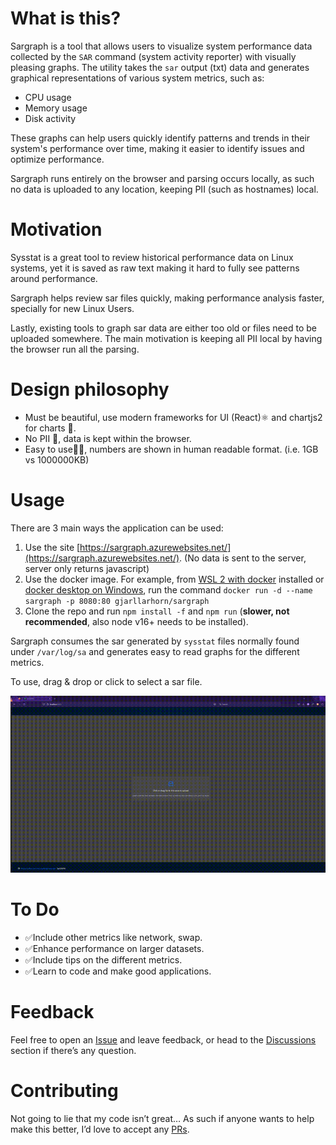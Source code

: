 # What is this?
Sargraph is a tool that allows users to visualize system performance data collected by the `SAR` command (system activity reporter) with visually pleasing graphs. The utility takes the `sar` output (txt) data and generates graphical representations of various system metrics, such as:

- CPU usage
- Memory usage 
- Disk activity

These graphs can help users quickly identify patterns and trends in their system's performance over time, making it easier to identify issues and optimize performance.

Sargraph runs entirely on the browser and parsing occurs locally, as such no data is uploaded to any location, keeping PII (such as hostnames) local.

# Motivation

Sysstat is a great tool to review historical performance data on Linux systems, yet it is saved as raw text making it hard to fully see patterns around performance.

Sargraph helps review sar files quickly, making performance analysis faster, specially for new Linux Users.

Lastly, existing tools to graph sar data are either too old or files need to be uploaded somewhere. The main motivation is keeping all PII local by having the browser run all the parsing.


# Design philosophy
- Must be beautiful, use modern frameworks for UI (React)⚛️ and chartjs2 for charts 🌈.
- No PII 📵, data is kept within the browser.
- Easy to use👍🏻, numbers are shown in human readable format. (i.e. 1GB vs 1000000KB)

# Usage

There are 3 main ways the application can be used:
1. Use the site [https://sargraph.azurewebsites.net/](https://sargraph.azurewebsites.net/). (No data is sent to the server, server only returns javascript)
2. Use the docker image. For example, from [WSL 2 with docker](https://dev.to/bartr/install-docker-on-windows-subsystem-for-linux-v2-ubuntu-5dl7) installed or [docker desktop on Windows](https://docs.docker.com/desktop/install/windows-install/), run the command `docker run -d --name sargraph -p 8080:80 gjarllarhorn/sargraph`
3. Clone the repo and run `npm install -f` and `npm run` (**slower, not recommended**, also node v16+ needs to be installed).


Sargraph consumes the sar generated by `sysstat` files normally found under `/var/log/sa` and generates easy to read graphs for the different metrics.

To use, drag & drop or click to select a sar file.


![](https://github.com/msLinuxNinja/sargraph/blob/main/howto.gif)


# To Do
- ✅Include other metrics like network, swap.
- ✅Enhance performance on larger datasets.
- ✅Include tips on the different metrics.
- ✅Learn to code and make good applications.

# Feedback

Feel free to open an [Issue](https://github.com/msLinuxNinja/sargraph/issues) and leave feedback, or head to the [Discussions](https://github.com/msLinuxNinja/sargraph/discussions) section if there’s any question.

# Contributing

Not going to lie that my code isn’t great… As such if anyone wants to help make this better, I’d love to accept any [PRs](https://github.com/msLinuxNinja/sargraph/pulls).


